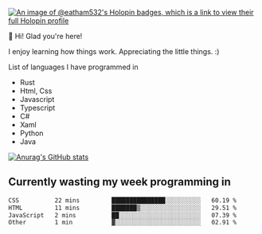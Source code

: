 [![An image of @eatham532's Holopin badges, which is a link to view their full Holopin profile](https://holopin.me/eatham532)](https://holopin.io/@eatham532)


👋 Hi! Glad you're here!

I enjoy learning how things work. Appreciating the little things. :)


List of languages I have programmed in
- Rust
- Html, Css
- Javascript
- Typescript
- C#
- Xaml
- Python
- Java

[![Anurag's GitHub stats](https://github-readme-stats.vercel.app/api?username=Eatham532&theme=dark)](https://github.com/anuraghazra/github-readme-stats)


## Currently wasting my week programming in
<!--START_SECTION:waka-->

```txt
CSS          22 mins         ███████████████░░░░░░░░░░   60.19 %
HTML         11 mins         ███████▒░░░░░░░░░░░░░░░░░   29.51 %
JavaScript   2 mins          ██░░░░░░░░░░░░░░░░░░░░░░░   07.39 %
Other        1 min           ▓░░░░░░░░░░░░░░░░░░░░░░░░   02.91 %
```

<!--END_SECTION:waka-->
